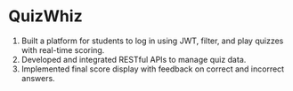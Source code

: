 # QuizWhiz
1. Built a platform for students to log in using JWT, filter, and play quizzes with real-time scoring.
2. Developed and integrated RESTful APIs to manage quiz data.
3. Implemented final score display with feedback on correct and incorrect answers.

